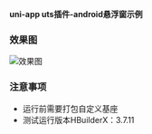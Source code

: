 **uni-app uts插件-android悬浮窗示例**

### 效果图

![效果图](E:\app\uniapp\demo\Xx-uts-floating-popup\效果图.jpg)
### 注意事项

- 运行前需要打包自定义基座
- 测试运行版本HBuilderX：3.7.11